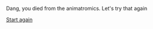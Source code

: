 Dang, you died from the animatromics. Let's try that again

[Start again](../start-of-your-shift.md/start.md)
